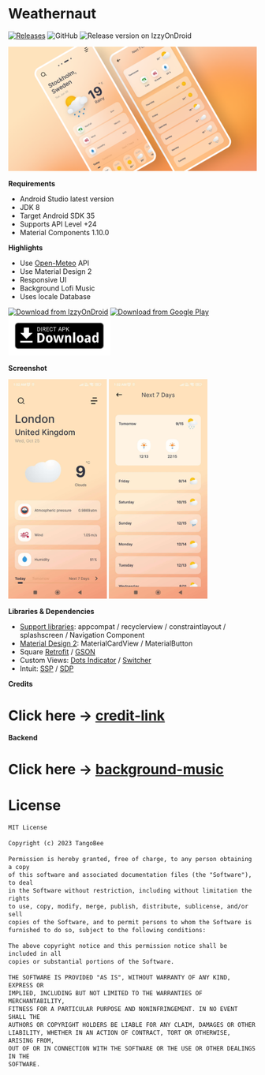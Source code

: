 # Weathernaut

[![Releases](https://img.shields.io/github/v/release/tangobeee/Weathernaut.svg)](https://github.com/tangobeee/Weathernaut/releases/latest)
![GitHub](https://img.shields.io/github/license/tangobeee/weathernaut)
![Release version on IzzyOnDroid](https://img.shields.io/endpoint?url=https://apt.izzysoft.de/fdroid/api/v1/shield/com.dbdroid.weathernow)

<p align="center"><img src="assets/Flat-cover.png" /></p>

**Requirements**
- Android Studio latest version
- JDK 8
- Target Android SDK 35
- Supports API Level +24
- Material Components 1.10.0

**Highlights**
- Use [Open-Meteo] API
- Use Material Design 2
- Responsive UI
- Background Lofi Music
- Uses locale Database

[<img src="https://gitlab.com/IzzyOnDroid/repo/-/raw/master/assets/IzzyOnDroid.png"
alt="Download from IzzyOnDroid"
height="80">](https://apt.izzysoft.de/fdroid/index/apk/com.dbdroid.weathernow/)
[<img src="https://play.google.com/intl/en_us/badges/images/generic/en_badge_web_generic.png"
alt="Download from Google Play"
height="80">](https://play.google.com/store/apps/details?id=com.dbdroid.weathernow)
[<img src="assets/direct-apk-download.png"
alt="Direct apk download"
height="80">](https://github.com/tangobeee/Weathernaut/releases/latest)

**Screenshot**

<div>
  <img width="200" src="assets/1.jpg"/> <img width="200" src="assets/2.jpg"/>
</div>



**Libraries & Dependencies**
- [Support libraries]: appcompat / recyclerview / constraintlayout / splashscreen / Navigation Component
- [Material Design 2]: MaterialCardView / MaterialButton
- Square [Retrofit] / [GSON]
- Custom Views: [Dots Indicator] / [Switcher]
- Intuit: [SSP] / [SDP]

**Credits**

# Click here -> [credit-link]


**Backend**

# Click here -> [background-music]

# License
    MIT License
    
    Copyright (c) 2023 TangoBee
    
    Permission is hereby granted, free of charge, to any person obtaining a copy
    of this software and associated documentation files (the "Software"), to deal
    in the Software without restriction, including without limitation the rights
    to use, copy, modify, merge, publish, distribute, sublicense, and/or sell
    copies of the Software, and to permit persons to whom the Software is
    furnished to do so, subject to the following conditions:
    
    The above copyright notice and this permission notice shall be included in all
    copies or substantial portions of the Software.
    
    THE SOFTWARE IS PROVIDED "AS IS", WITHOUT WARRANTY OF ANY KIND, EXPRESS OR
    IMPLIED, INCLUDING BUT NOT LIMITED TO THE WARRANTIES OF MERCHANTABILITY,
    FITNESS FOR A PARTICULAR PURPOSE AND NONINFRINGEMENT. IN NO EVENT SHALL THE
    AUTHORS OR COPYRIGHT HOLDERS BE LIABLE FOR ANY CLAIM, DAMAGES OR OTHER
    LIABILITY, WHETHER IN AN ACTION OF CONTRACT, TORT OR OTHERWISE, ARISING FROM,
    OUT OF OR IN CONNECTION WITH THE SOFTWARE OR THE USE OR OTHER DEALINGS IN THE
    SOFTWARE.

[Open-Meteo]: https://open-meteo.com/
[credit-link]: https://tangobee.netlify.app/weathernaut/credits
[Support libraries]: https://developer.android.com/jetpack/androidx/
[Material Design 2]: https://material.io/develop/android/
[Retrofit]: https://github.com/square/retrofit
[GSON]: https://github.com/square/retrofit/tree/master/retrofit-converters/gson
[Dots Indicator]: https://github.com/tommybuonomo/dotsindicator
[SDP]: https://github.com/intuit/sdp
[SSP]: https://github.com/intuit/ssp
[Switcher]: https://github.com/bitvale/Switcher
[background-music]: https://github.com/tangobeee/Weathernaut-Backend
[Release]: https://github.com/tangobeee/Weathernaut/releases